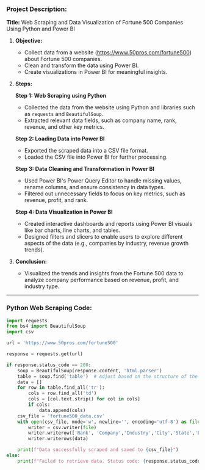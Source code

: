 ### Project Description:
**Title:** Web Scraping and Data Visualization of Fortune 500 Companies Using Python and Power BI

1. **Objective:**
   - Collect data from a website (https://www.50pros.com/fortune500) about Fortune 500 companies.
   - Clean and transform the data using Power BI.
   - Create visualizations in Power BI for meaningful insights.

2. **Steps:**

   **Step 1: Web Scraping using Python**
   - Collected the data from the website using Python and libraries such as `requests` and `BeautifulSoup`.
   - Extracted relevant data fields, such as company name, rank, revenue, and other key metrics.

   **Step 2: Loading Data into Power BI**
   - Exported the scraped data into a CSV file format.
   - Loaded the CSV file into Power BI for further processing.

   **Step 3: Data Cleaning and Transformation in Power BI**
   - Used Power BI's Power Query Editor to handle missing values, rename columns, and ensure consistency in data types.
   - Filtered out unnecessary fields to focus on key metrics, such as revenue, profit, and rank.

   **Step 4: Data Visualization in Power BI**
   - Created interactive dashboards and reports using Power BI visuals like bar charts, line charts, and tables.
   - Designed filters and slicers to enable users to explore different aspects of the data (e.g., companies by industry, revenue growth trends).

3. **Conclusion:**
   - Visualized the trends and insights from the Fortune 500 data to analyze company performance based on revenue, profit, and industry type.

---

### Python Web Scraping Code:

```python
import requests
from bs4 import BeautifulSoup
import csv

url = 'https://www.50pros.com/fortune500'

response = requests.get(url)

if response.status_code == 200:
    soup = BeautifulSoup(response.content, 'html.parser')
    table = soup.find('table')  # Adjust based on the structure of the page
    data = []
    for row in table.find_all('tr'):
        cols = row.find_all('td')
        cols = [col.text.strip() for col in cols]
        if cols:
            data.append(cols)
    csv_file = 'fortune500_data.csv'
    with open(csv_file, mode='w', newline='', encoding='utf-8') as file:
        writer = csv.writer(file)
        writer.writerow(['Rank', 'Company','Industry','City','State','Employees', 'Revenue (in millions)','Valuation(in millions)', Profit (in millions)])
        writer.writerows(data)

    print(f"Data successfully scraped and saved to {csv_file}")
else:
    print(f"Failed to retrieve data. Status code: {response.status_code}")
```

